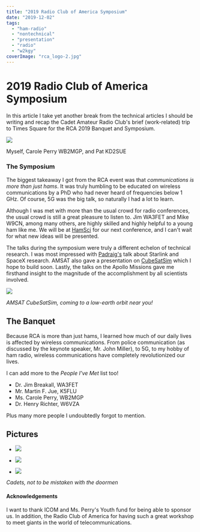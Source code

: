 ```yaml
---
title: "2019 Radio Club of America Symposium"
date: "2019-12-02"
tags:
  - "ham-radio"
  - "nontechnical"
  - "presentation"
  - "radio"
  - "w2kgy"
coverImage: "rca_logo-2.jpg"
---
```

# 2019 Radio Club of America Symposium
In this article I take yet another break from the technical articles I should be writing and recap the Cadet Amateur Radio Club's brief (work-related) trip to Times Square for the RCA 2019 Banquet and Symposium.

![](https://n2wu.files.wordpress.com/2019/12/20191123_185845.jpg?w=768)

Myself, Carole Perry WB2MGP, and Pat KD2SUE

### The Symposium

The biggest takeaway I got from the RCA event was that _communications is more than just hams_. It was truly humbling to be educated on wireless communications by a PhD who had never heard of frequencies below 1 GHz. Of course, 5G was the big talk, so naturally I had a lot to learn.

Although I was met with more than the usual crowd for radio conferences, the usual crowd is still a great pleasure to listen to. Jim WA3FET and Mike W9CN, among many others, are highly skilled and highly helpful to a young ham like me. We will be at [HamSci](https://hamsci.org/) for our next conference, and I can't wait for what new ideas will be presented.

The talks during the symposium were truly a different echelon of technical research. I was most impressed with [Padraig's](http://lysandrou.com/) talk about Starlink and SpaceX research. AMSAT also gave a presentation on [CubeSatSim](https://github.com/alanbjohnston/CubeSatSim) which I hope to build soon. Lastly, the talks on the Apollo Missions gave me firsthand insight to the magnitude of the accomplishment by all scientists involved.

![](https://n2wu.files.wordpress.com/2019/12/cubesat.jpg?w=225)

_AMSAT CubeSatSim, coming to a low-earth orbit near you!_

## The Banquet

Because RCA is more than just hams, I learned how much of our daily lives is affected by wireless communications. From police communication (as discussed by the keynote speaker, Mr. John Miller), to 5G, to my hobby of ham radio, wireless communications have completely revolutionized our lives.

I can add more to the _People I've Met_ list too!

- Dr. Jim Breakall, WA3FET
- Mr. Martin F. Jue, K5FLU
- Ms. Carole Perry, WB2MGP
- Dr. Henry Richter, W6VZA

Plus many more people I undoubtedly forgot to mention.

## Pictures

- ![](https://n2wu.files.wordpress.com/2019/12/img_20191123_190422208.jpg?w=1024)

- ![](https://n2wu.files.wordpress.com/2019/12/img_20191123_215345354.jpg?w=768)

- ![](https://n2wu.files.wordpress.com/2019/12/img_20191123_145705971_burst000_cover_top.jpg?w=1024)


_Cadets, not to be mistaken with the doormen_

#### Acknowledgements

I want to thank ICOM and Ms. Perry's Youth fund for being able to sponsor us. In addition, the Radio Club of America for having such a great workshop to meet giants in the world of telecommunications.
